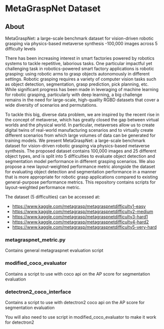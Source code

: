 # MetaGraspNet Dataset
## About
MetaGraspNet: a large-scale benchmark dataset for vision-driven robotic grasping via physics-based metaverse synthesis -100,000 images across 5 difficulty levels

There has been increasing interest in smart factories powered by robotics systems to tackle repetitive, laborious tasks. One particular impactful yet challenging task in robotics-powered smart factory applications is robotic grasping: using robotic arms to grasp objects autonomously in different settings.
Robotic grasping requires a variety of computer vision tasks such as object detection, segmentation, grasp prediction, pick planning, etc. While significant progress has been made in leveraging of machine learning for robotic grasping, particularly with deep learning, a big challenge remains in the need for large-scale, high-quality RGBD datasets that cover a wide diversity of scenarios and permutations.

To tackle this big, diverse data problem, we are inspired by the recent rise in the concept of metaverse, which has greatly closed the gap between virtual worlds and the physical world. In particular, metaverses allow us to create digital twins of real-world manufacturing scenarios and to virtually create different scenarios from which large volumes of data can be generated for training models. We present MetaGraspNet: a large-scale benchmark dataset for vision-driven robotic grasping via physics-based metaverse synthesis. The proposed dataset contains 100,000 images and 25 different object types, and is split into 5 difficulties to evaluate object detection and segmentation model performance in different grasping scenarios. We also propose a new layout-weighted performance metric alongside the dataset for evaluating object detection and segmentation performance in a manner that is more appropriate for robotic grasp applications compared to existing general-purpose performance metrics. This repository contains scripts for layout-weighted performance metric.

The dataset (5 difficulties) can be accessed at:
- https://www.kaggle.com/metagrasp/metagraspnetdifficulty1-easy
- https://www.kaggle.com/metagrasp/metagraspnetdifficulty2-medium
- https://www.kaggle.com/metagrasp/metagraspnetdifficulty3-hard1
- https://www.kaggle.com/metagrasp/metagraspnetdifficulty4-hard2
- https://www.kaggle.com/metagrasp/metagraspnetdifficulty5-very-hard

### metagraspnet_metric.py
Contains general metagraspnet evaluation script

### modified_coco_evaluator
Contains a script to use with coco api on the AP score for segmentation evaluation



### detectron2_coco_interface
Contains a script to use with detectron2 coco api on the AP score for segmentation evaluation

You will also need to use script in modified_coco_evaluator to make it work for detectron2
